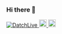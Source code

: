 ### Hi there 👋
<p align="left"> 
  <a href="https://github.com/DatchLive/DatchLive/">
    <img src="https://komarev.com/ghpvc/?username=DatchLive" alt="DatchLive" />
  </a>
  <a href="http://twitter.com/datchlive">
    <img height="20" src="https://img.shields.io/twitter/follow/datchlive?label=Twitter&logo=twitter&style=flat" />
  </a>
  <a href="https://github.com/DatchLive">
    <img height="20" src="https://img.shields.io/github/followers/DatchLive?label=follow&logo=github&style=flat" />
  </a>
</p>


<!--
**DatchLive/DatchLive** is a ✨ _special_ ✨ repository because its `README.md` (this file) appears on your GitHub profile.

Here are some ideas to get you started:

- 🔭 I’m currently working on ...
- 🌱 I’m currently learning ...
- 👯 I’m looking to collaborate on ...
- 🤔 I’m looking for help with ...
- 💬 Ask me about ...
- 📫 How to reach me: ...
- 😄 Pronouns: ...
- ⚡ Fun fact: ...
-->
